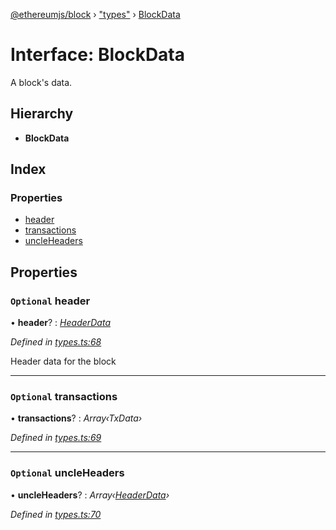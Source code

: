 [@ethereumjs/block](../README.md) › ["types"](../modules/_types_.md) › [BlockData](_types_.blockdata.md)

# Interface: BlockData

A block's data.

## Hierarchy

* **BlockData**

## Index

### Properties

* [header](_types_.blockdata.md#optional-header)
* [transactions](_types_.blockdata.md#optional-transactions)
* [uncleHeaders](_types_.blockdata.md#optional-uncleheaders)

## Properties

### `Optional` header

• **header**? : *[HeaderData](_types_.headerdata.md)*

*Defined in [types.ts:68](https://github.com/ethereumjs/ethereumjs-vm/blob/master/packages/block/src/types.ts#L68)*

Header data for the block

___

### `Optional` transactions

• **transactions**? : *Array‹TxData›*

*Defined in [types.ts:69](https://github.com/ethereumjs/ethereumjs-vm/blob/master/packages/block/src/types.ts#L69)*

___

### `Optional` uncleHeaders

• **uncleHeaders**? : *Array‹[HeaderData](_index_.headerdata.md)›*

*Defined in [types.ts:70](https://github.com/ethereumjs/ethereumjs-vm/blob/master/packages/block/src/types.ts#L70)*
